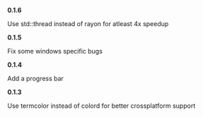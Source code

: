 **0.1.6**

Use std::thread instead of rayon for atleast 4x speedup

**0.1.5**

Fix some windows specific bugs

**0.1.4**

Add a progress bar

**0.1.3**

Use termcolor instead of colord for better crossplatform support
